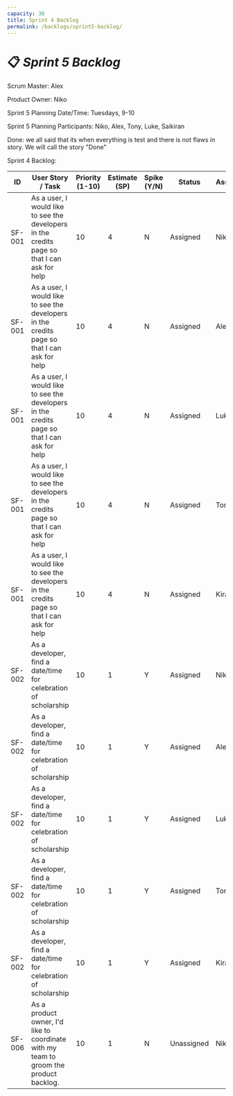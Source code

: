 ```yaml
---
capacity: 30
title: Sprint 4 Backlog
permalink: /backlogs/sprint5-backlog/
---
```


# 📋 *Sprint 5 Backlog*

Scrum Master: Alex

Product Owner: Niko

Sprint 5 Planning Date/Time: Tuesdays, 9-10

Sprint 5 Planning Participants: Niko, Alex, Tony, Luke, Saikiran

Done: we all said that its when everything is test and there is not flaws in story. We will call the story "Done"

Sprint 4 Backlog:

| **ID** | **User Story / Task** | **Priority (1-10)** | **Estimate (SP)** | **Spike (Y/N)** | **Status** | **Assigned** |
|--------|------------------------|--------------|--------------|------------|--------------|--------------|
| SF-001 | As a user, I would like to see the developers in the credits page so that I can ask for help | 10 | 4 | N | Assigned | Niko |
| SF-001 | As a user, I would like to see the developers in the credits page so that I can ask for help | 10 | 4 | N | Assigned | Alex |
| SF-001 | As a user, I would like to see the developers in the credits page so that I can ask for help | 10 | 4 | N | Assigned | Luke |
| SF-001 | As a user, I would like to see the developers in the credits page so that I can ask for help | 10 | 4 | N | Assigned | Tony |
| SF-001 | As a user, I would like to see the developers in the credits page so that I can ask for help | 10 | 4 | N | Assigned | Kiran |
| SF-002 | As a developer, find a date/time for celebration of scholarship | 10 | 1 | Y | Assigned | Niko |
| SF-002 | As a developer, find a date/time for celebration of scholarship | 10 | 1 | Y | Assigned | Alex |
| SF-002 | As a developer, find a date/time for celebration of scholarship | 10 | 1 | Y | Assigned | Luke |
| SF-002 | As a developer, find a date/time for celebration of scholarship | 10 | 1 | Y | Assigned | Tony |
| SF-002 | As a developer, find a date/time for celebration of scholarship | 10 | 1 | Y | Assigned | Kiran |
| SF-006 | As a product owner, I'd like to coordinate with my team to groom the product backlog. | 10 | 1 | N | Unassigned | Niko |

